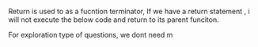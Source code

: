 Return is used to as a fucntion terminator,
If we have a return statement , i will not execute the below code and return to its parent funciton.


For exploration type of questions, we dont need m
